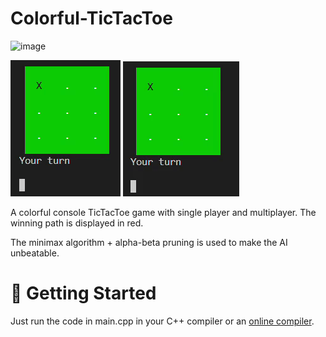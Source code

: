 # Colorful-TicTacToe
![image](https://user-images.githubusercontent.com/65414576/155281497-ec19e859-4624-4e66-a1f9-0d7c0dc8f479.png)

![](1playerMode.gif)
![](2playerMode.gif)


A colorful console TicTacToe game with single player and multiplayer. The winning path is displayed in red.

The minimax algorithm + alpha-beta pruning is used to make the AI unbeatable.

# 🚀 Getting Started #
Just run the code in main.cpp in your C++ compiler or an [online compiler](https://www.onlinegdb.com/online_c++_compiler). 
